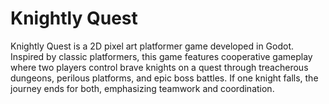 # Knightly Quest
 Knightly Quest is a 2D pixel art platformer game developed in Godot. Inspired by classic platformers, this game features cooperative gameplay where two players control brave knights on a quest through treacherous dungeons, perilous platforms, and epic boss battles. If one knight falls, the journey ends for both, emphasizing teamwork and coordination.
